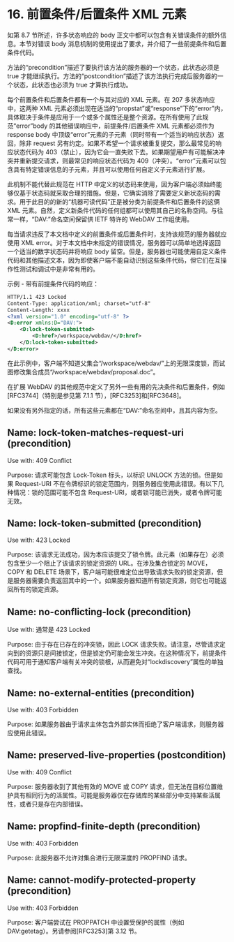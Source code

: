 # 16. 前置条件/后置条件 XML 元素

如第 8.7 节所述，许多状态响应的 body 正文中都可以包含有关错误条件的额外信息。本节对错误 body 消息机制的使用提出了要求，并介绍了一些前提条件和后置条件代码。

方法的“precondition”描述了要执行该方法的服务器的一个状态，此状态必须是 true 才能继续执行。方法的“postcondition”描述了该方法执行完成后服务器的一个状态，此状态也必须为 true 才算执行成功。

每个前置条件和后置条件都有一个与其对应的 XML 元素。在 207 多状态响应中，这两种 XML 元素必须出现在适当的“propstat”或“response”下的“error”内，具体取决于条件是应用于一个或多个属性还是整个资源。在所有使用了此规范“error”body 的其他错误响应中，前提条件/后置条件 XML 元素都必须作为 response body 中顶级“error”元素的子元素（同时带有一个适当的响应状态）返回，除非 request 另有约定。如果不希望一个请求被重复提交，那么最常见的响应状态代码为 403（禁止），因为它会一直失败下去。如果期望用户有可能解决冲突并重新提交请求，则最常见的响应状态代码为 409（冲突）。“error”元素可以包含具有特定错误信息的子元素，并且可以使用任何自定义子元素进行扩展。

此机制不能代替此规范在 HTTP 中定义的状态码来使用，因为客户端必须始终能够仅基于状态码就采取合理的措施。但是，它确实消除了需要定义新状态码的需求。用于此目的的新的“机器可读代码”正是被分类为前提条件和后置条件的这俩 XML 元素。自然，定义新条件代码的任何组都可以使用其自己的名称空间。与往常一样，“DAV:”命名空间保留供 IETF 特许的 WebDAV 工作组使用。

每当请求违反了本文档中定义的前置条件或后置条件时，支持该规范的服务器就应使用 XML error。对于本文档中未指定的错误情况，服务器可以简单地选择返回一个适当的数字状态码并将响应 body 留空。但是，服务器也可能使用自定义条件代码和其他描述文本，因为即使客户端不能自动识别这些条件代码，但它们在互操作性测试和调试中是非常有用的。

示例 - 带有前提条件代码的响应：

```xml
HTTP/1.1 423 Locked
Content-Type: application/xml; charset="utf-8"
Content-Length: xxxx
<?xml version="1.0" encoding="utf-8" ?>
<D:error xmlns:D="DAV:">
    <D:lock-token-submitted>
        <D:href>/workspace/webdav/</D:href>
    </D:lock-token-submitted>
</D:error>
```

在此示例中，客户端不知道父集合“/workspace/webdav/”上的无限深度锁，而试图修改集合成员“/workspace/webdav/proposal.doc”。

在扩展 WebDAV 的其他规范中定义了另外一些有用的先决条件和后置条件，例如[RFC3744]（特别是参见第 7.1.1 节），[RFC3253]和[RFC3648]。

如果没有另外指定的话，所有这些元素都在“DAV:”命名空间中，且其内容为空。

## Name: lock-token-matches-request-uri (precondition)

Use with: 409 Conflict

Purpose: 请求可能包含 Lock-Token 标头，以标识 UNLOCK 方法的锁。但是如果 Request-URI 不在令牌标识的锁定范围内，则服务器应使用此错误。有以下几种情况：锁的范围可能不包含 Request-URI，或者锁可能已消失，或者令牌可能无效。

## Name: lock-token-submitted (precondition)

Use with: 423 Locked

Purpose: 该请求无法成功，因为本应该提交了锁令牌。此元素（如果存在）必须包含至少一个阻止了该请求的锁定资源的 URL。在涉及集合锁定的 MOVE，COPY 和 DELETE 场景下，客户端可能很难定位出导致请求失败的锁定资源，但是服务器需要负责返回其中的一个。如果服务器知道所有锁定资源，则它也可能返回所有的锁定资源。

<!ELEMENT lock-token-submitted (href+) >

## Name: no-conflicting-lock (precondition)

Use with: 通常是 423 Locked

Purpose: 由于存在已存在的冲突锁，因此 LOCK 请求失败。请注意，尽管请求定向到的资源只是间接锁定，但是锁定仍可能会发生冲突。在这种情况下，前提条件代码可用于通知客户端有关冲突的锁根，从而避免对“lockdiscovery”属性的单独查找。

<!ELEMENT no-conflicting-lock (href)* >

## Name: no-external-entities (precondition)

Use with: 403 Forbidden

Purpose: 如果服务器由于请求主体包含外部实体而拒绝了客户端请求，则服务器应使用此错误。

## Name: preserved-live-properties (postcondition)

Use with: 409 Conflict

Purpose: 服务器收到了其他有效的 MOVE 或 COPY 请求，但无法在目标位置维护具有相同行为的活属性。可能是服务器仅在存储库的某些部分中支持某些活属性，或者只是存在内部错误。

## Name: propfind-finite-depth (precondition)

Use with: 403 Forbidden

Purpose: 此服务器不允许对集合进行无限深度的 PROPFIND 请求。

## Name: cannot-modify-protected-property (precondition)

Use with: 403 Forbidden

Purpose: 客户端尝试在 PROPPATCH 中设置受保护的属性（例如 DAV:getetag）。另请参阅[RFC3253]第 3.12 节。
